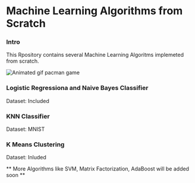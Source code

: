 Machine Learning Algorithms from Scratch
===================

### Intro
This Rpository contains several Machine Learning Algoritms implemeted from scratch.   

![Animated gif pacman game](https://upload.wikimedia.org/wikipedia/commons/d/d5/Kmeans_animation.gif)

### Logistic Regressiona and Naive Bayes Classifier
Dataset: Included
### KNN Classifier
Dataset: MNIST
### K Means Clustering 
Dataset: Inluded 

** More Algorithms like SVM, Matrix Factorization, AdaBoost will be added soon **
